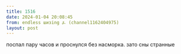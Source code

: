 ```yaml
---
title: 1516
date: 2024-01-04 20:08:45
from: endless шизing ⍼ (channel1162404975)
layout: post
---
```


поспал пару часов и проснулся без насморка. зато сны странные
